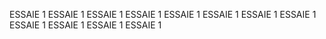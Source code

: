 ESSAIE 1
ESSAIE 1
ESSAIE 1
ESSAIE 1
ESSAIE 1
ESSAIE 1
ESSAIE 1
ESSAIE 1
ESSAIE 1
ESSAIE 1
ESSAIE 1
ESSAIE 1
